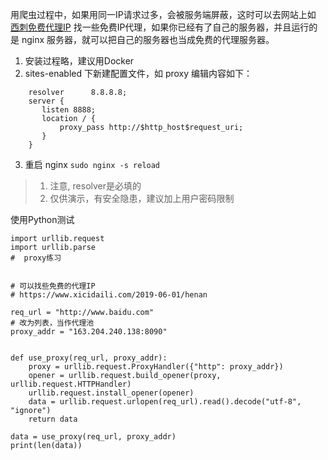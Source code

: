 用爬虫过程中，如果用同一IP请求过多，会被服务端屏蔽，这时可以去网站上如 [西刺免费代理IP](https://www.xicidaili.com/) 找一些免费IP代理，如果你已经有了自己的服务器，并且运行的是 nginx 服务器，就可以把自己的服务器也当成免费的代理服务器。

1. 安装过程略，建议用Docker
2. sites-enabled 下新建配置文件，如 proxy
编辑内容如下：
```
    resolver      8.8.8.8;
    server {
       listen 8888;
       location / {
           proxy_pass http://$http_host$request_uri;
       }
    }
```
3. 重启 nginx `sudo nginx -s reload`

> 1. 注意, resolver是必填的
> 2. 仅供演示，有安全隐患，建议加上用户密码限制

使用Python测试
```
import urllib.request
import urllib.parse
#  proxy练习


# 可以找些免费的代理IP
# https://www.xicidaili.com/2019-06-01/henan

req_url = "http://www.baidu.com"
# 改为列表，当作代理池
proxy_addr = "163.204.240.138:8090"


def use_proxy(req_url, proxy_addr):
    proxy = urllib.request.ProxyHandler({"http": proxy_addr})
    opener = urllib.request.build_opener(proxy, urllib.request.HTTPHandler)
    urllib.request.install_opener(opener)
    data = urllib.request.urlopen(req_url).read().decode("utf-8", "ignore")
    return data

data = use_proxy(req_url, proxy_addr)
print(len(data))
```


